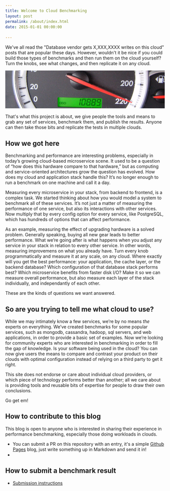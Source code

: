 ```yaml
---
title: Welcome to Cloud Benchmarking
layout: post
permalink: /about/index.html
date: 2015-01-01 00:00:00

---
```


We've all read the "Database vendor gets X,XXX,XXXX writes on this cloud" posts that are popular these days. However, wouldn't it be nice if you could build those types of benchmarks and then run them on the cloud yourself? Turn the knobs, see what changes, and then replicate it on any cloud.

![Go fast](/images/speedometer.jpg)

That's what this project is about, we give people the tools and means to grab any set of services, benchmark them, and publish the results. Anyone can then take those bits and replicate the tests in multiple clouds.

## How we got here

Benchmarking and performance are interesting problems, especially in today’s growing cloud-based microservice scene. It used to be a question of “how does this hardware compare to that hardware,” but as computing and service-oriented architectures grow the question has evolved. How does my cloud and application stack handle this? It’s no longer enough to run a benchmark on one machine and call it a day.

Measuring every microservice in your stack, from backend to frontend, is a complex task. We started thinking about how you would model a system to benchmark all of these services. It’s not just a matter of measuring the performance of one service, but also its interactions with other services. Now multiply that by every config option for every service, like PostgreSQL, which has hundreds of options that can affect performance.
 
As an example, measuring the effect of upgrading hardware is a solved problem. Generally speaking, buying all new gear leads to better performance. What we’re going after is what happens when you adjust any service in your stack in relation to every other service. In other words, measuring improvemens on what you already have. Turn every knob programmatically and measure it at any scale, on any cloud. Where exactly will you get the best performance: your application, the cache layer, or the backend database? Which configuration of that database stack performs best? Which microservice benefits from faster disk I/O? Make it so we can measure overall performance, but also measure each layer of the stack individually, and independantly of each other.

These are the kinds of questions we want answered.

## So are you trying to tell me what cloud to use? 

While we may intimately know a few services, we’re by no means _the_ experts on everything. We’ve created benchmarks for some popular services, such as mongodb, cassandra, hadoop, sql servers, and web applications, in order to provide a basic set of examples. Now we’re looking for community experts who are interested in benchmarking in order to fill the gap of knowledge.  Is your software being used in the cloud? You can now give users the means to compare and contrast your product on their clouds with optimal configuration instead of relying on a third party to get it right. 

This site does not endorse or care about individual cloud providers, or which piece of technology performs better than another; all we care about is providing tools and reusable bits of expertise for people to draw their own conclusions.

Go get em!

## How to contribute to this blog

This blog is open to anyone who is interested in sharing their experience in performance benchmarking, especially those doing workloads in clouds. 

- You can submit a PR on this repository with an entry, it's a simple [Github Pages](https://github.com/cloud-benchmarks/cloud-benchmarks.github.io) blog, just write something up in Markdown and send it in! 
- 
## How to submit a benchmark result

- [Submission instructions](http://blog.cloud-benchmarks.org/about/submit.html)

